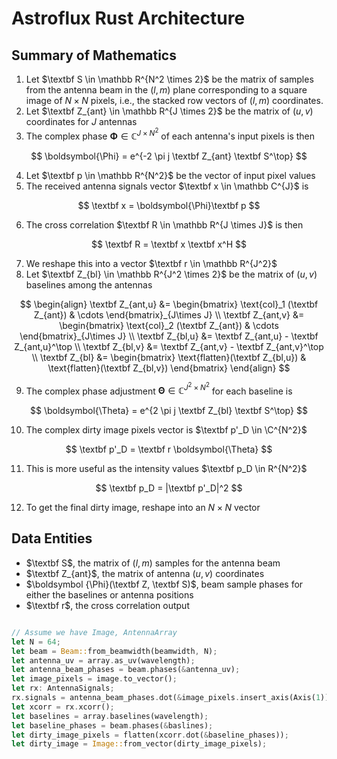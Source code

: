 # Astroflux Rust Architecture

## Summary of Mathematics

1. Let $\textbf S \in \mathbb R^{N^2 \times 2}$ be the matrix of samples from the antenna beam in the $(l,m)$ plane corresponding to a square image of $N \times N$ pixels, i.e., the stacked row vectors of $(l,m)$ coordinates.
2. Let $\textbf Z_{ant} \in \mathbb R^{J \times 2}$ be the matrix of $(u,v)$ coordinates for $J$ antennas
3. The complex phase $\boldsymbol{\Phi} \in \mathbb C^{J \times N^2}$ of each antenna's input pixels is then

$$
\boldsymbol{\Phi} = e^{-2 \pi j \textbf Z_{ant} \textbf S^\top}
$$

4. Let $\textbf p \in \mathbb R^{N^2}$ be the vector of input pixel values
5. The received antenna signals vector $\textbf x \in \mathbb C^{J}$ is

$$
\textbf x = \boldsymbol{\Phi}\textbf p
$$

6. The cross correlation $\textbf R \in \mathbb R^{J \times J}$ is then

$$
\textbf R = \textbf x \textbf x^H
$$

7. We reshape this into a vector $\textbf r \in \mathbb R^{J^2}$
8. Let $\textbf Z_{bl} \in \mathbb R^{J^2 \times 2}$ be the matrix of $(u,v)$ baselines among the antennas 

$$
\begin{align}
\textbf Z_{ant,u} &= 
\begin{bmatrix}
\text{col}_1 (\textbf Z_{ant})
&
\cdots
\end{bmatrix}_{J\times J}
\\
\textbf Z_{ant,v} &= 
\begin{bmatrix}
\text{col}_2 (\textbf Z_{ant})
&
\cdots
\end{bmatrix}_{J\times J}
\\
\textbf Z_{bl,u} &= \textbf Z_{ant,u} - \textbf Z_{ant,u}^\top
\\
\textbf Z_{bl,v} &= \textbf Z_{ant,v} - \textbf Z_{ant,v}^\top
\\
\textbf Z_{bl} &= \begin{bmatrix}
\text{flatten}(\textbf Z_{bl,u}) &
\text{flatten}(\textbf Z_{bl,v})
\end{bmatrix}
\end{align}
$$

9. The complex phase adjustment $\boldsymbol \Theta \in \mathbb C^{J^2 \times N^2}$ for each baseline is

$$
\boldsymbol{\Theta} = e^{2 \pi j \textbf Z_{bl} \textbf S^\top}
$$

10. The complex dirty image pixels vector is $\textbf p'_D \in \C^{N^2}$

$$
\textbf p'_D = \textbf r \boldsymbol{\Theta}
$$

11. This is more useful as the intensity values $\textbf p_D \in R^{N^2}$

$$
\textbf p_D = |\textbf p'_D|^2
$$

12. To get the final dirty image, reshape into an $N \times N$ vector

## Data Entities

- $\textbf S$, the matrix of $(l,m)$ samples for the antenna beam
- $\textbf Z_{ant}$, the matrix of antenna $(u,v)$ coordinates
- $\boldsymbol {\Phi}(\textbf Z, \textbf S)$, beam sample phases for either the baselines or antenna positions
- $\textbf r$, the cross correlation output

```rust

```



```rust
// Assume we have Image, AntennaArray
let N = 64;
let beam = Beam::from_beamwidth(beamwidth, N);
let antenna_uv = array.as_uv(wavelength);
let antenna_beam_phases = beam.phases(&antenna_uv);
let image_pixels = image.to_vector();
let rx: AntennaSignals;
rx.signals = antenna_beam_phases.dot(&image_pixels.insert_axis(Axis(1)));
let xcorr = rx.xcorr();
let baselines = array.baselines(wavelength);
let baseline_phases = beam.phases(&baslines);
let dirty_image_pixels = flatten(xcorr.dot(&baseline_phases));
let dirty_image = Image::from_vector(dirty_image_pixels);
```

